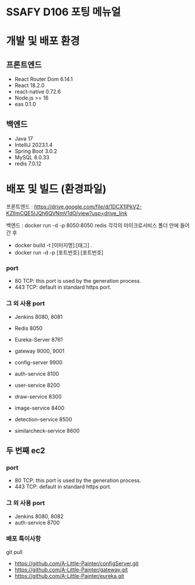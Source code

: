 # SSAFY D106 포팅 메뉴얼

# 개발 및 배포 환경

## 프론트엔드

- React Router Dom 6.14.1
- React 18.2.0
- react-native 0.72.6
- Node.js >= 16
- eas 0.1.0

## 백엔드

- Java 17
- IntelliJ 2023.1.4
- Spring Boot 3.0.2
- MySQL 8.0.33
- redis 7.0.12

# 배포 및 빌드 (환경파일)

프론트엔드 : https://drive.google.com/file/d/1DCX1IPkV2-KZlImCQE5IJQh6QVNmV1dO/view?usp=drive_link

백엔드 : 
docker run -d -p 8050:8050 redis
각각의 마이크로서비스 폴더 안에 들어간 후
- docker build -t [이미지명]:[태그] .
- docker run -d -p [포트번호]:[포트번호]

### port

- 80 TCP: this port is used by the generation process.
- 443 TCP: default in standard https port.

### 그 외 사용 port
- Jenkins 8080, 8081
- Redis 8050
- Eureka-Server 8761
- gateway 9000, 9001
- config-server 9900

- auth-service 8100
- user-service 8200
- draw-service 8300
- image-service 8400
- detection-service 8500
- similarcheck-service 8600

## 두 번째 ec2

### port
- 80 TCP: this port is used by the generation process.
- 443 TCP: default in standard https port.

### 그 외 사용 port
- Jenkins 8080, 8082
- auth-service 8700


### 배포 특이사항
git pull 
- https://github.com/A-Little-Painter/configServer.git
- https://github.com/A-Little-Painter/gateway.git
- https://github.com/A-Little-Painter/eureka.git
